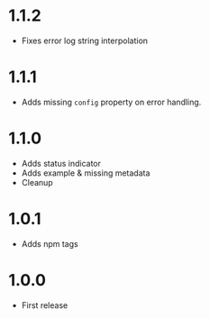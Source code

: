 # 1.1.2
- Fixes error log string interpolation

# 1.1.1
- Adds missing `config` property on error handling.

# 1.1.0
- Adds status indicator
- Adds example & missing metadata
- Cleanup

# 1.0.1
- Adds npm tags

# 1.0.0
- First release